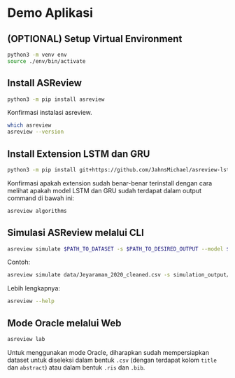 # Demo Aplikasi

## (OPTIONAL) Setup Virtual Environment

```bash
python3 -m venv env
source ./env/bin/activate
```

## Install ASReview

```bash
python3 -m pip install asreview
```

Konfirmasi instalasi asreview.

```bash
which asreview
asreview --version
```


## Install Extension LSTM dan GRU

```bash
python3 -m pip install git+https://github.com/JahnsMichael/asreview-lstm-gru-classfier.git@main#egg=asreview-lstm-gru-classifier
```

Konfirmasi apakah extension sudah benar-benar terinstall dengan cara melihat apakah model LSTM dan GRU sudah terdapat dalam output command di bawah ini:

```bash
asreview algorithms
```

## Simulasi ASReview melalui CLI

```bash
asreview simulate $PATH_TO_DATASET -s $PATH_TO_DESIRED_OUTPUT --model $CLASSIFIER_MODEL_NAME --feature_extraction $FEATURE_EXTRACTION_MODEL --n_queries $NUMBER_OR_MODE_OF_QUERY --seed $SEED --n_prior_included $N_PRIOR_INCLUDED --n_prior_excluded $N_PRIOR_EXCLUDED --init_seed $INIT_SEED
```

Contoh:

```bash
asreview simulate data/Jeyaraman_2020_cleaned.csv -s simulation_output/gru64_doc2vec.asreview --model gru64 --feature_extraction doc2vec --n_queries min --seed 200 --n_prior_included 10 --n_prior_excluded 10 --init_seed 200
```

Lebih lengkapnya:

```bash
asreview --help
```

## Mode Oracle melalui Web

```bash
asreview lab
```

Untuk menggunakan mode Oracle, diharapkan sudah mempersiapkan dataset untuk diseleksi dalam bentuk `.csv` (dengan terdapat kolom `title` dan `abstract`) atau dalam bentuk `.ris` dan `.bib`.